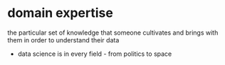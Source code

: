 # domain expertise
the particular set of knowledge that someone cultivates and brings with them in order to understand their data
- data science is in every field - from politics to space

